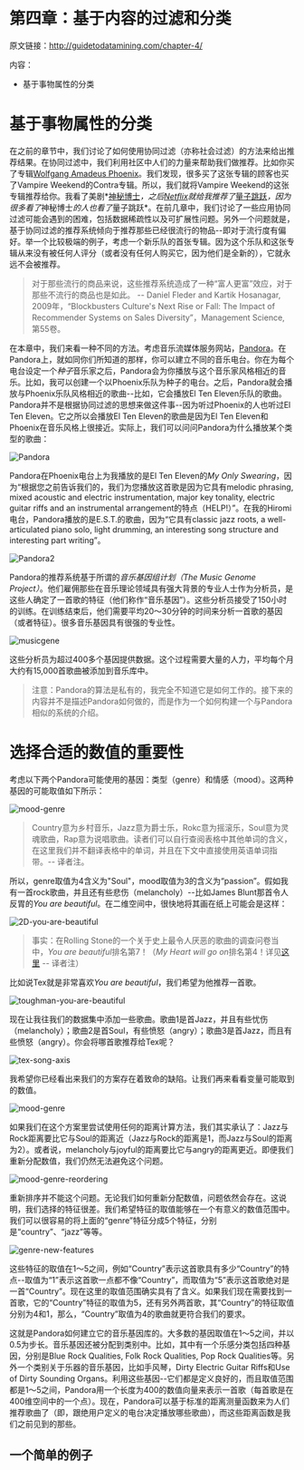 第四章：基于内容的过滤和分类
============

原文链接：http://guidetodatamining.com/chapter-4/

内容：
* 基于事物属性的分类

# 基于事物属性的分类
在之前的章节中，我们讨论了如何使用协同过滤（亦称社会过滤）的方法来给出推荐结果。在协同过滤中，我们利用社区中人们的力量来帮助我们做推荐。比如你买了专辑[Wolfgang Amadeus Phoenix](http://en.wikipedia.org/wiki/Wolfgang_Amadeus_Phoenix)。我们发现，很多买了这张专辑的顾客也买了Vampire Weekend的Contra专辑。所以，我们就将Vampire Weekend的这张专辑推荐给你。我看了美剧*[神秘博士](http://movie.douban.com/subject/1763834/)*，之后[Netflix](http://netflix.com/)就给我推荐了*[量子跳跃](http://movie.douban.com/subject/2073766/)*，因为很多看了*神秘博士*的人也看了*量子跳跃*。在前几章中，我们讨论了一些应用协同过滤可能会遇到的困难，包括数据稀疏性以及可扩展性问题。另外一个问题就是，基于协同过滤的推荐系统倾向于推荐那些已经很流行的物品--即对于流行度有偏好。举一个比较极端的例子，考虑一个新乐队的首张专辑。因为这个乐队和这张专辑从来没有被任何人评分（或者没有任何人购买它，因为他们是全新的），它就永远不会被推荐。

> 对于那些流行的商品来说，这些推荐系统造成了一种“富人更富”效应，对于那些不流行的商品也是如此。
> -- Daniel Fleder and Kartik Hosanagar, 2009年，“Blockbusters Culture's Next Rise or Fall: The Impact of Recommender Systems on Sales Diversity”，Management Science, 第55卷。

在本章中，我们来看一种不同的方法。考虑音乐流媒体服务网站，[Pandora](http://www.pandora.com/)。在Pandora上，就如同你们所知道的那样，你可以建立不同的音乐电台。你在为每个电台设定一个*种子*音乐家之后，Pandora会为你播放与这个音乐家风格相近的音乐。比如，我可以创建一个以Phoenix乐队为种子的电台。之后，Pandora就会播放与Phoenix乐队风格相近的歌曲--比如，它会播放El Ten Eleven乐队的歌曲。Pandora并不是根据协同过滤的思想来做这件事--因为听过Phoenix的人也听过El Ten Eleven。它之所以会播放El Ten Eleven的歌曲是因为El Ten Eleven和Phoenix在音乐风格上很接近。实际上，我们可以问问Pandora为什么播放某个类型的歌曲：

![Pandora](img/chapter-4/chapter-4-1.png)

Pandora在Phoenix电台上为我播放的是El Ten Eleven的*My Only Swearing*，因为“根据您之前告诉我们的，我们为您播放这首歌是因为它具有melodic phrasing, mixed acoustic and electric instrumentation, major key tonality, electric guitar riffs and an instrumental arrangement的特点（HELP!）”。在我的Hiromi电台，Pandora播放的是E.S.T.的歌曲，因为“它具有classic jazz roots, a well-articulated piano solo, light drumming, an interesting song structure and interesting part writing”。
<!--melodic phrasing, mixed acoustic and electric instrumentation, major key tonality, electric guitar riffs and an instrumental arrangement 的翻译-->

![Pandora2](img/chapter-4/chapter-4-2.png)

Pandora的推荐系统基于所谓的*音乐基因组计划（The Music Genome Project）*。他们雇佣那些在音乐理论领域具有强大背景的专业人士作为分析员，是这些人确定了一首歌的特征（他们称作“音乐基因”）。这些分析员接受了150小时的训练。在训练结束后，他们需要平均20～30分钟的时间来分析一首歌的基因（或者特征）。很多音乐基因具有很强的专业性。

![musicgene](img/chapter-4/chapter-4-3.png)

这些分析员为超过400多个基因提供数据。这个过程需要大量的人力，平均每个月大约有15,000首歌曲被添加到音乐库中。

> 注意：Pandora的算法是私有的，我完全不知道它是如何工作的。接下来的内容并不是描述Pandora如何做的，而是作为一个如何构建一个与Pandora相似的系统的介绍。

# 选择合适的数值的重要性

考虑以下两个Pandora可能使用的基因：类型（genre）和情感（mood）。这两种基因的可能取值如下所示：

<!--
<table border="1">
    <tr> <th colspan="2">genre</th> </tr>
    <tr> <td>Country</td> <td>1</td> </tr>
    <tr> <td>Jazz</td> <td>2</td> </tr>
    <tr> <td>Rock</td> <td>3</td> </tr>
    <tr> <td>Soul</td> <td>4</td> </tr>
    <tr> <td>Rap</td> <td>5</td> </tr>
</table>

<table border="1">
    <tr> <th colspan="2">mood</th> </tr>
    <tr> <td>Melancholy</td> <td>1</td> </tr>
    <tr> <td>joyful</td> <td>2</td> </tr>
    <tr> <td>passion</td> <td>3</td> </tr>
    <tr> <td>angry</td> <td>4</td> </tr>
    <tr> <td>unknown</td> <td>5</td> </tr>
</table>
-->

![mood-genre](img/chapter-4/chapter-4-4.png)

> Country意为乡村音乐，Jazz意为爵士乐，Rokc意为摇滚乐，Soul意为灵魂歌曲，Rap意为说唱歌曲。读者们可以自行查阅表格中其他单词的含义，在这里我们并不翻译表格中的单词，并且在下文中直接使用英语单词指带。-- 译者注。

所以，genre取值为4含义为"Soul"，mood取值为3的含义为“passion”。假如我有一首rock歌曲，并且还有些悲伤（melancholy）--比如James Blunt那首令人反胃的*You are beautiful*。在二维空间中，很快地将其画在纸上可能会是这样：

![2D-you-are-beautiful](img/chapter-4/chapter-4-5.png)

> 事实：在Rolling Stone的一个关于史上最令人厌恶的歌曲的调查问卷当中，*You are beautiful*排名第7！（*My Heart will go on*排名第4！详见[这里](http://www.rollingstone.com/music/blogs/staff-blog/the-20-most-annoying-songs-20070702) -- 译者注）

比如说Tex就是非常喜欢*You are beautiful*，我们希望为他推荐一首歌。

![toughman-you-are-beautiful](img/chapter-4/chapter-4-6.png "You'are Beautiful听起来那么忧伤，那么美妙！爱死了！")

现在让我往我们的数据集中添加一些歌曲。歌曲1是首Jazz，并且有些忧伤（melancholy）；歌曲2是首Soul，有些愤怒（angry）；歌曲3是首Jazz，而且有些愤怒（angry）。你会将哪首歌推荐给Tex呢？

![tex-song-axis](img/chapter-4/chapter-4-7.png "歌曲1看起来最合适！")

我希望你已经看出来我们的方案存在着致命的缺陷。让我们再来看看变量可能取到的数值。

![mood-genre](img/chapter-4/chapter-4-4.png)

如果我们在这个方案里尝试使用任何的距离计算方法，我们其实承认了：Jazz与Rock距离要比它与Soul的距离近（Jazz与Rock的距离是1，而Jazz与Soul的距离为2）。或者说，melancholy与joyful的距离要比它与angry的距离更近。即便我们重新分配数值，我们仍然无法避免这个问题。

![mood-genre-reordering](img/chapter-4/chapter-4-8.png "重新排序后的数值分配")

重新排序并不能这个问题。无论我们如何重新分配数值，问题依然会存在。这说明，我们选择的特征很差。我们希望特征的取值能够在一个有意义的数值范围中。我们可以很容易的将上面的“genre”特征分成5个特征，分别是“country”、“jazz”等等。

![genre-new-features](img/chapter-4/chapter-4-9.png "将genre分成5个特征")

这些特征的取值在1～5之间，例如“Country”表示这首歌具有多少“Country”的特点--取值为“1”表示这首歌一点都不像“Country”，而取值为“5”表示这首歌绝对是一首“Country”。现在这里的取值范围确实具有了含义。如果我们现在需要找到一首歌，它的“Country”特征的取值为5，还有另外两首歌，其“Country”的特征取值分别为4和1，那么，“Country”取值为4的歌曲就更符合我们的要求。

这就是Pandora如何建立它的音乐基因库的。大多数的基因取值在1～5之间，并以0.5为步长。音乐基因还被分配到类别中。比如，其中有一个乐感分类包括四种基因，分别是Blue Rock Qualities, Folk Rock Qualities, Pop Rock Qualities等。另外一个类别关于乐器的音乐基因，比如手风琴，Dirty Electric Guitar Riffs和Use of Dirty Sounding Organs。利用这些基因--它们都是定义良好的，而且取值范围都是1～5之间，Pandora用一个长度为400的数值向量来表示一首歌（每首歌是在400维空间中的一个点）。现在，Pandora可以基于标准的距离测量函数来为人们推荐歌曲了（即，跟绝用户定义的电台决定播放哪些歌曲），而这些距离函数是我们之前见到的那些。

## 一个简单的例子


